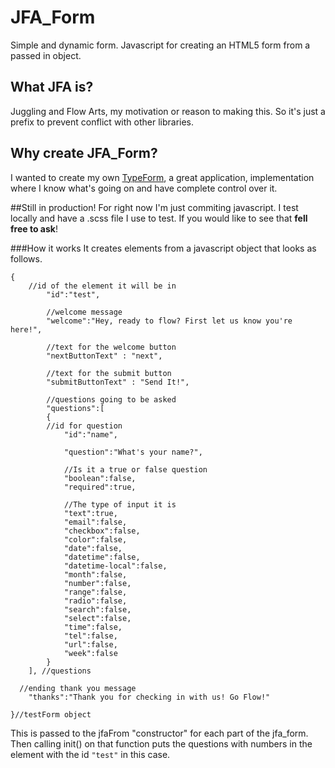 # JFA_Form
Simple and dynamic form. Javascript for creating an HTML5 form from a passed in object.

## What JFA is?
Juggling and Flow Arts, my motivation or reason to making this. 
So it's just a prefix to prevent conflict with other libraries.

## Why create JFA_Form?
I wanted to create my own [TypeForm](https://www.typeform.com/), a great application, implementation where I know
what's going on and have complete control over it.

##Still in production!
For right now I'm just commiting javascript.
I test locally and have a .scss file I use to test.
If you would like to see that **fell free to ask**!

###How it works
It creates elements from a javascript object that looks as follows.
```
{
    //id of the element it will be in
		"id":"test",
		
		//welcome message
		"welcome":"Hey, ready to flow? First let us know you're here!",
		
		//text for the welcome button
		"nextButtonText" : "next",
		
		//text for the submit button
		"submitButtonText" : "Send It!",
		
		//questions going to be asked
		"questions":[
		{
		//id for question 
			"id":"name",
			
			"question":"What's your name?",
			
			//Is it a true or false question
			"boolean":false,
			"required":true,
			
			//The type of input it is
			"text":true,
			"email":false,
			"checkbox":false,
			"color":false,
			"date":false,
			"datetime":false,
			"datetime-local":false,
			"month":false,
			"number":false,
			"range":false,
			"radio":false,
			"search":false,
			"select":false,
			"time":false,
			"tel":false,
			"url":false,
			"week":false
		}
	], //questions
  
  //ending thank you message
	"thanks":"Thank you for checking in with us! Go Flow!"

}//testForm object
```

This is passed to the jfaFrom "constructor" for each part of the jfa_form.
Then calling init() on that function puts the questions with numbers in the 
element with the id ``"test"`` in this case.
